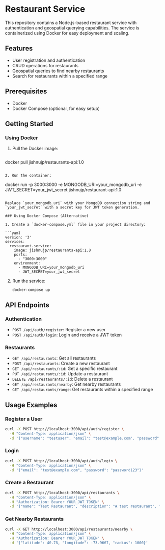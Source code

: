 # Restaurant Service

This repository contains a Node.js-based restaurant service with authentication and geospatial querying capabilities. The service is containerized using Docker for easy deployment and scaling.

## Features

- User registration and authentication
- CRUD operations for restaurants
- Geospatial queries to find nearby restaurants
- Search for restaurants within a specified range

## Prerequisites

- Docker
- Docker Compose (optional, for easy setup)

## Getting Started

### Using Docker

1. Pull the Docker image:
   ```
  docker pull jishnujp/restaurants-api:1.0
   ```

2. Run the container:
   ```
   docker run -p 3000:3000 -e MONGODB_URI=your_mongodb_uri -e JWT_SECRET=your_jwt_secret jishnujp/restaurant-api:1.0
   ```

   Replace `your_mongodb_uri` with your MongoDB connection string and `your_jwt_secret` with a secret key for JWT token generation.

### Using Docker Compose (Alternative)

1. Create a `docker-compose.yml` file in your project directory:

   ```yaml
   version: '3'
   services:
     restaurant-service:
       image: jishnujp/restaurants-api:1.0
       ports:
         - "3000:3000"
       environment:
         - MONGODB_URI=your_mongodb_uri
         - JWT_SECRET=your_jwt_secret
   ```

2. Run the service:
   ```
   docker-compose up
   ```

## API Endpoints

### Authentication

- `POST /api/auth/register`: Register a new user
- `POST /api/auth/login`: Login and receive a JWT token

### Restaurants

- `GET /api/restaurants`: Get all restaurants
- `POST /api/restaurants`: Create a new restaurant
- `GET /api/restaurants/:id`: Get a specific restaurant
- `PUT /api/restaurants/:id`: Update a restaurant
- `DELETE /api/restaurants/:id`: Delete a restaurant
- `GET /api/restaurants/nearby`: Get nearby restaurants
- `GET /api/restaurants/range`: Get restaurants within a specified range

## Usage Examples

### Register a User

```bash
curl -X POST http://localhost:3000/api/auth/register \
  -H "Content-Type: application/json" \
  -d '{"username": "testuser", "email": "test@example.com", "password": "password123"}'
```

### Login

```bash
curl -X POST http://localhost:3000/api/auth/login \
  -H "Content-Type: application/json" \
  -d '{"email": "test@example.com", "password": "password123"}'
```

### Create a Restaurant

```bash
curl -X POST http://localhost:3000/api/restaurants \
  -H "Content-Type: application/json" \
  -H "Authorization: Bearer YOUR_JWT_TOKEN" \
  -d '{"name": "Test Restaurant", "description": "A test restaurant", "location": {"type": "Point", "coordinates": [-73.9667, 40.78]}, "ratings": [4, 5, 3]}'
```

### Get Nearby Restaurants

```bash
curl -X GET http://localhost:3000/api/restaurants/nearby \
  -H "Content-Type: application/json" \
  -H "Authorization: Bearer YOUR_JWT_TOKEN" \
  -d '{"latitude": 40.78, "longitude": -73.9667, "radius": 1000}'
```
